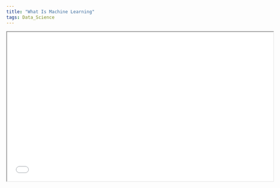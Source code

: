```yaml
---
title: "What Is Machine Learning"   
tags: Data_Science
---
```


<div class="pdf-container">
    <iframe src="/assets/docs/what-is-ml.pdf"  title="What is ML" height="400" width="712" allowfullscreen="false">
    </iframe>
</div>
